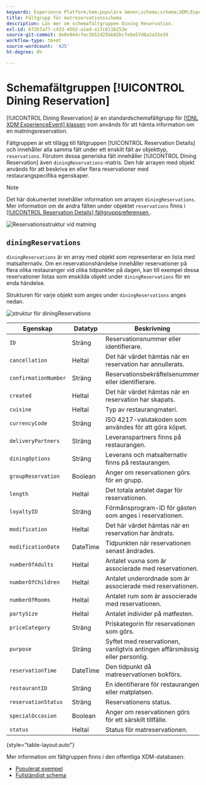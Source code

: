 ```yaml
---
keywords: Experience Platform;hem;populära ämnen;schema;schema;XDM;ExperienceEvent;fields;schemas;Schema design;field group;field group;reservation;matning;
title: Fältgrupp för matreservationsschema
description: Läs mer om schemafältgruppen Dining Reservation.
exl-id: 672b7a77-c433-4502-a1ad-a17c811b253e
source-git-commit: de8e944cfec3b52d25bb02bcfebe57d6a2a35e39
workflow-type: tm+mt
source-wordcount: '425'
ht-degree: 0%

---
```


# Schemafältgruppen [!UICONTROL Dining Reservation]

[!UICONTROL Dining Reservation] är en standardschemafältgrupp för [[!DNL XDM ExperienceEvent] klassen](../../classes/experienceevent.md) som används för att hämta information om en matningsreservation.

Fältgruppen är ett tillägg till fältgruppen [!UICONTROL Reservation Details] och innehåller alla samma fält under ett enskilt fält av objekttyp, `reservations`. Förutom dessa generiska fält innehåller [!UICONTROL Dining Reservation] även `diningReservations`-matris. Den här arrayen med objekt används för att beskriva en eller flera reservationer med restaurangspecifika egenskaper.

>[!NOTE]
>
>Det här dokumentet innehåller information om arrayen `diningReservations`. Mer information om de andra fälten under objektet `reservations` finns i [[!UICONTROL Reservation Details] fältgruppsreferensen ](./reservation-details.md).

![Reservationsstruktur vid matning](../../images/field-groups/dining-reservation/structure.png)

## `diningReservations`

`diningReservations` är en array med objekt som representerar en lista med matsalternativ. Om en reservationshändelse innehåller reservationer på flera olika restauranger vid olika tidpunkter på dagen, kan till exempel dessa reservationer listas som enskilda objekt under `diningReservations` för en enda händelse.

Strukturen för varje objekt som anges under `diningReservations` anges nedan.

![struktur för diningReservations](../../images/field-groups/dining-reservation/diningReservations.png)

| Egenskap | Datatyp | Beskrivning |
| --- | --- | --- |
| `ID` | Sträng | Reservationsnummer eller identifierare. |
| `cancellation` | Heltal | Det här värdet hämtas när en reservation har annullerats. |
| `confirmationNumber` | Sträng | Reservationsbekräftelsenummer eller identifierare. |
| `created` | Heltal | Det här värdet hämtas när en reservation har skapats. |
| `cuisine` | Heltal | Typ av restaurangmateri. |
| `currencyCode` | Sträng | ISO 4217-valutakoden som användes för att göra köpet. |
| `deliveryPartners` | Sträng | Leveranspartners finns på restaurangen. |
| `diningOptions` | Sträng | Leverans och matsalternativ finns på restaurangen. |
| `groupReservation` | Boolean | Anger om reservationen görs för en grupp. |
| `length` | Heltal | Det totala antalet dagar för reservationen. |
| `loyaltyID` | Sträng | Förmånsprogram-ID för gästen som anges i reservationen. |
| `modification` | Heltal | Det här värdet hämtas när en reservation har ändrats. |
| `modificationDate` | DateTime | Tidpunkten när reservationen senast ändrades. |
| `numberOfAdults` | Heltal | Antalet vuxna som är associerade med reservationen. |
| `numberOfChildren` | Heltal | Antalet underordnade som är associerade med reservationen. |
| `numberOfRooms` | Heltal | Antalet rum som är associerade med reservationen. |
| `partySize` | Heltal | Antalet individer på matfesten. |
| `priceCategory` | Sträng | Priskategorin för reservationen som görs. |
| `purpose` | Sträng | Syftet med reservationen, vanligtvis antingen affärsmässig eller personlig. |
| `reservationTime` | DateTime | Den tidpunkt då matreservationen bokförs. |
| `restaurantID` | Sträng | En identifierare för restaurangen eller matplatsen. |
| `reservationStatus` | Sträng | Reservationens status. |
| `specialOccasion` | Boolean | Anger om reservationen görs för ett särskilt tillfälle. |
| `status` | Heltal | Status för matreservationen. |

{style="table-layout:auto"}

Mer information om fältgruppen finns i den offentliga XDM-databasen:

* [Populerat exempel](https://github.com/adobe/xdm/blob/master/components/fieldgroups/experience-event/industry-verticals/experienceevent-dining-reservation.example.1.json)
* [Fullständigt schema](https://github.com/adobe/xdm/blob/master/components/fieldgroups/experience-event/industry-verticals/experienceevent-dining-reservation.schema.json)
